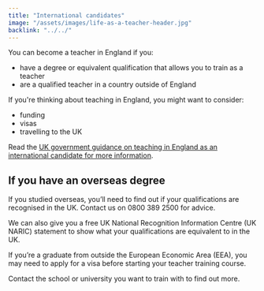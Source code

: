 ```yaml
---
title: "International candidates"
image: "/assets/images/life-as-a-teacher-header.jpg"
backlink: "../../"
---
```

<div class="content__right">
</div>

<div class="content__left">

<p>You can become a teacher in England if you:</p>

<ul>
  <li>have a degree or equivalent qualification that allows you to train as a teacher</li>
  <li>are a qualified teacher in a country outside of England</li>
</ul>


<p>If you're thinking about teaching in England, you might want to consider:</p>

<ul>
  <li>funding</li>
  <li>visas</li> 
  <li>travelling to the UK</li>
</ul>

<p>Read the <a href="">UK government guidance on teaching in England as an international candidate for more information</a>.</p>

<h2>If you have an overseas degree</h2>

<p>If you studied overseas, you’ll need to find out if your qualifications are recognised in the UK. Contact us on 0800 389 2500 for advice.</p>

<p>We can also give you a free UK National Recognition Information Centre (UK NARIC) statement to show what your qualifications are equivalent to in the UK.</p>
<p>If you’re a graduate from outside the European Economic Area (EEA), you may need to apply for a visa before starting your teacher training course.</p>

<p>Contact the school or university you want to train with to find out more.</p>





